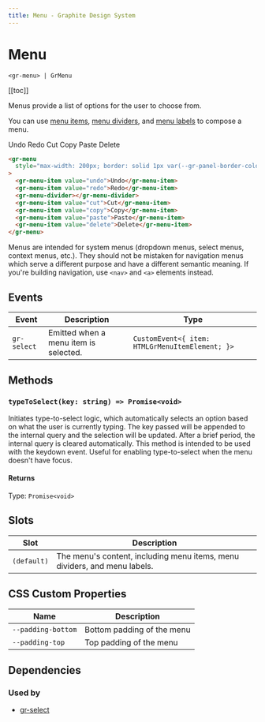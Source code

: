 ```yaml
---
title: Menu - Graphite Design System
---
```


# Menu

`<gr-menu> | GrMenu`

[[toc]]

Menus provide a list of options for the user to choose from.

You can use [menu items](/components/menu-item), [menu dividers](/components/menu-divider), and [menu labels](/components/menu-label) to compose a menu.

<div class="example-block">
  <gr-menu style="max-width: 200px; border: solid 1px var(--gr-panel-border-color); border-radius: var(--gr-border-radius-medium);">
    <gr-menu-item value="undo">Undo</gr-menu-item>
    <gr-menu-item value="redo">Redo</gr-menu-item>
    <gr-menu-divider></gr-menu-divider>
    <gr-menu-item value="cut">Cut</gr-menu-item>
    <gr-menu-item value="copy">Copy</gr-menu-item>
    <gr-menu-item value="paste">Paste</gr-menu-item>
    <gr-menu-item value="delete">Delete</gr-menu-item>
  </gr-menu>
</div>

```html
<gr-menu
  style="max-width: 200px; border: solid 1px var(--gr-panel-border-color); border-radius: var(--gr-border-radius-medium);"
>
  <gr-menu-item value="undo">Undo</gr-menu-item>
  <gr-menu-item value="redo">Redo</gr-menu-item>
  <gr-menu-divider></gr-menu-divider>
  <gr-menu-item value="cut">Cut</gr-menu-item>
  <gr-menu-item value="copy">Copy</gr-menu-item>
  <gr-menu-item value="paste">Paste</gr-menu-item>
  <gr-menu-item value="delete">Delete</gr-menu-item>
</gr-menu>
```

Menus are intended for system menus (dropdown menus, select menus, context menus, etc.). They should not be mistaken for navigation menus which serve a different purpose and have a different semantic meaning. If you're building navigation, use `<nav>` and `<a>` elements instead.

## Events

| Event       | Description                           | Type                                            |
| ----------- | ------------------------------------- | ----------------------------------------------- |
| `gr-select` | Emitted when a menu item is selected. | `CustomEvent<{ item: HTMLGrMenuItemElement; }>` |

## Methods

### `typeToSelect(key: string) => Promise<void>`

Initiates type-to-select logic, which automatically selects an option based on what the user is currently typing.
The key passed will be appended to the internal query and the selection will be updated. After a brief period, the
internal query is cleared automatically. This method is intended to be used with the keydown event. Useful for
enabling type-to-select when the menu doesn't have focus.

#### Returns

Type: `Promise<void>`

## Slots

| Slot        | Description                                                               |
| ----------- | ------------------------------------------------------------------------- |
| `(default)` | The menu's content, including menu items, menu dividers, and menu labels. |

## CSS Custom Properties

| Name               | Description                |
| ------------------ | -------------------------- |
| `--padding-bottom` | Bottom padding of the menu |
| `--padding-top`    | Top padding of the menu    |

## Dependencies

### Used by

- [gr-select](/components/select)
